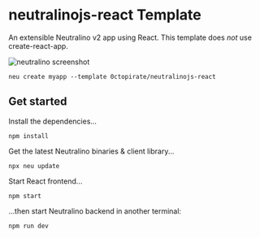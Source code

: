 # neutralinojs-react Template
An extensible Neutralino v2 app using React. This template does *not* use create-react-app.

![neutralino screenshot](https://cdn.discordapp.com/attachments/849805972620443739/979318883116789810/unknown.png)

```
neu create myapp --template 0ctopirate/neutralinojs-react
```

## Get started

Install the dependencies...

```
npm install
```

Get the latest Neutralino binaries & client library...

```
npx neu update
```

Start React frontend...

```
npm start
```

...then start Neutralino backend in another terminal:

```
npm run dev
```